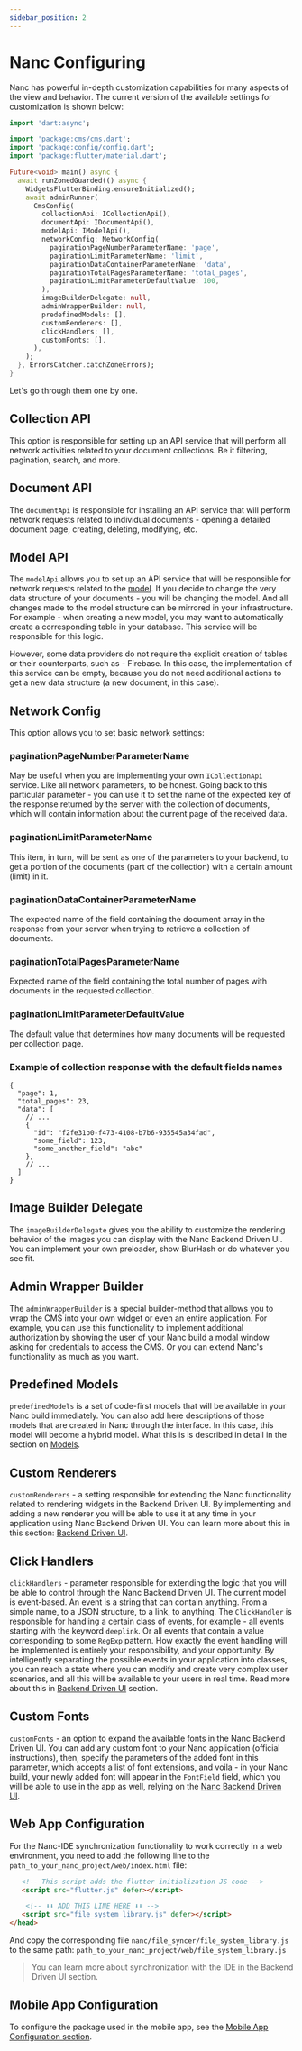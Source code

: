 ```yaml
---
sidebar_position: 2
---
```


# Nanc Configuring

Nanc has powerful in-depth customization capabilities for many aspects of the view and behavior. The current version of the available settings for customization is shown below:

```dart
import 'dart:async';

import 'package:cms/cms.dart';
import 'package:config/config.dart';
import 'package:flutter/material.dart';

Future<void> main() async {
  await runZonedGuarded(() async {
    WidgetsFlutterBinding.ensureInitialized();
    await adminRunner(
      CmsConfig(
        collectionApi: ICollectionApi(),
        documentApi: IDocumentApi(),
        modelApi: IModelApi(),
        networkConfig: NetworkConfig(
          paginationPageNumberParameterName: 'page',
          paginationLimitParameterName: 'limit',
          paginationDataContainerParameterName: 'data',
          paginationTotalPagesParameterName: 'total_pages',
          paginationLimitParameterDefaultValue: 100,
        ),
        imageBuilderDelegate: null,
        adminWrapperBuilder: null,
        predefinedModels: [],
        customRenderers: [],
        clickHandlers: [],
        customFonts: [],
      ),
    );
  }, ErrorsCatcher.catchZoneErrors);
}
```

Let's go through them one by one.

## Collection API

This option is responsible for setting up an API service that will perform all network activities related to your document collections. Be it filtering, pagination, search, and more.

## Document API

The `documentApi` is responsible for installing an API service that will perform network requests related to individual documents - opening a detailed document page, creating, deleting, modifying, etc.

## Model API

The `modelApi` allows you to set up an API service that will be responsible for network requests related to the [model](./packages/model). If you decide to change the very data structure of your documents - you will be changing the model. And all changes made to the model structure can be mirrored in your infrastructure. For example - when creating a new model, you may want to automatically create a corresponding table in your database. This service will be responsible for this logic.

However, some data providers do not require the explicit creation of tables or their counterparts, such as - Firebase. In this case, the implementation of this service can be empty, because you do not need additional actions to get a new data structure (a new document, in this case).

## Network Config

This option allows you to set basic network settings:

### paginationPageNumberParameterName

May be useful when you are implementing your own `ICollectionApi` service. Like all network parameters, to be honest. Going back to this particular parameter - you can use it to set the name of the expected key of the response returned by the server with the collection of documents, which will contain information about the current page of the received data.

### paginationLimitParameterName

This item, in turn, will be sent as one of the parameters to your backend, to get a portion of the documents (part of the collection) with a certain amount (limit) in it.

### paginationDataContainerParameterName

The expected name of the field containing the document array in the response from your server when trying to retrieve a collection of documents.

### paginationTotalPagesParameterName

Expected name of the field containing the total number of pages with documents in the requested collection.

### paginationLimitParameterDefaultValue

The default value that determines how many documents will be requested per collection page.

### Example of collection response with the default fields names

```json5
{
  "page": 1,
  "total_pages": 23,
  "data": [
    // ...
    {
      "id": "f2fe31b0-f473-4108-b7b6-935545a34fad",
      "some_field": 123,
      "some_another_field": "abc"
    },
    // ...
  ]
}
```

## Image Builder Delegate

The `imageBuilderDelegate` gives you the ability to customize the rendering behavior of the images you can display with the Nanc Backend Driven UI. You can implement your own preloader, show BlurHash or do whatever you see fit.

## Admin Wrapper Builder

The `adminWrapperBuilder` is a special builder-method that allows you to wrap the CMS into your own widget or even an entire application. For example, you can use this functionality to implement additional authorization by showing the user of your Nanc build a modal window asking for credentials to access the CMS. Or you can extend Nanc's functionality as much as you want.

## Predefined Models

`predefinedModels` is a set of code-first models that will be available in your Nanc build immediately. You can also add here descriptions of those models that are created in Nanc through the interface. In this case, this model will become a hybrid model. What this is is described in detail in the section on [Models](./packages/model).

## Custom Renderers

`customRenderers` - a setting responsible for extending the Nanc functionality related to rendering widgets in the Backend Driven UI. By implementing and adding a new renderer you will be able to use it at any time in your application using Nanc Backend Driven UI. You can learn more about this in this section: [Backend Driven UI](./backend_driven_ui).

## Click Handlers

`clickHandlers` - parameter responsible for extending the logic that you will be able to control through the Nanc Backend Driven UI. The current model is event-based. An event is a string that can contain anything. From a simple name, to a JSON structure, to a link, to anything. The `ClickHandler` is responsible for handling a certain class of events, for example - all events starting with the keyword `deeplink`. Or all events that contain a value corresponding to some `RegExp` pattern. How exactly the event handling will be implemented is entirely your responsibility, and your opportunity. By intelligently separating the possible events in your application into classes, you can reach a state where you can modify and create very complex user scenarios, and all this will be available to your users in real time. Read more about this in [Backend Driven UI](./backend_driven_ui) section.

## Custom Fonts

`customFonts` - an option to expand the available fonts in the Nanc Backend Driven UI. You can add any custom font to your Nanc application (official instructions), then, specify the parameters of the added font in this parameter, which accepts a list of font extensions, and voila - in your Nanc build, your newly added font will appear in the `FontField` field, which you will be able to use in the app as well, relying on the [Nanc Backend Driven UI](./backend_driven_ui).

## Web App Configuration

For the Nanc-IDE synchronization functionality to work correctly in a web environment, you need to add the following line to the `path_to_your_nanc_project/web/index.html` file:

```html
   <!-- This script adds the flutter initialization JS code -->
   <script src="flutter.js" defer></script>

    <!-- ⬇︎⬇︎ ADD THIS LINE HERE ⬇︎⬇︎ -->
   <script src="file_system_library.js" defer></script>
</head>
```

And copy the corresponding file `nanc/file_syncer/file_system_library.js` to the same path: `path_to_your_nanc_project/web/file_system_library.js`

> You can learn more about synchronization with the IDE in the Backend Driven UI section.

## Mobile App Configuration

To configure the package used in the mobile app, see the [Mobile App Configuration section](./mobile_app_configuring).